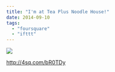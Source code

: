 ```yaml
---
title: "I'm at Tea Plus Noodle House!"
date: 2014-09-10
tags: 
  - "foursquare"
  - "ifttt"
---
```


![](images/WK6fdv)  
  
http://4sq.com/bR0TDy
